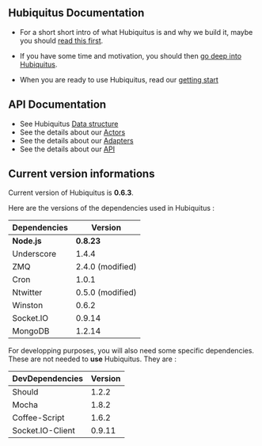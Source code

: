 ## Hubiquitus Documentation

* For a short short intro of what Hubiquitus is and why we build it, maybe you should [read this first](https://github.com/hubiquitus/hubiquitus/blob/master/docs/Introduction.md).

* If you have some time and motivation, you should then [go deep into Hubiquitus](https://github.com/hubiquitus/hubiquitus/blob/master/docs/Reference.md).

* When you are ready to use Hubiquitus, read our [getting start](https://github.com/hubiquitus/hubiquitus/blob/master/docs/GettingStart.md)


## API Documentation

* See Hubiquitus [Data structure](https://github.com/hubiquitus/hubiquitus/blob/master/docs/DataStructure.md)
* See the details about our [Actors](https://github.com/hubiquitus/hubiquitus/tree/master/docs/actors)
* See the details about our [Adapters](https://github.com/hubiquitus/hubiquitus/tree/master/docs/adapters)
* See the details about our [API](http://coffeedoc.info/github/hubiquitus/hubiquitus/master/)

## Current version informations

Current version of Hubiquitus is **0.6.3**.

Here are the versions of the dependencies used in Hubiquitus :

   Dependencies   |  Version
------------------|-----------
    **Node.js**   |   **0.8.23**
    Underscore    |   1.4.4
       ZMQ        |  2.4.0 (modified)
       Cron       |  1.0.1
     Ntwitter     |  0.5.0 (modified)
     Winston      |  0.6.2
    Socket.IO     |  0.9.14
     MongoDB      |  1.2.14
     
     
For developping purposes, you will also need some specific dependencies. These are not needed to **use** Hubiquitus. They are :

  DevDependencies |  Version
------------------|-----------
      Should      |  1.2.2
      Mocha       |  1.8.2
  Coffee-Script   |  1.6.2
 Socket.IO-Client |  0.9.11
